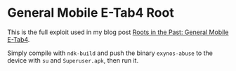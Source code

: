 # General Mobile E-Tab4 Root

This is the full exploit used in my blog post [Roots in the Past: General Mobile E-Tab4](https://erfur.github.io/2022/12/04/roots-in-the-past-1.html).

Simply compile with `ndk-build` and push the binary `exynos-abuse` to the device with `su` and `Superuser.apk`, then run it.